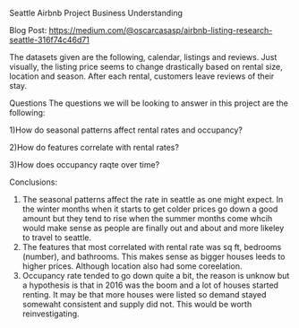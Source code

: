 
Seattle Airbnb Project
Business Understanding

Blog Post: https://medium.com/@oscarcasasp/airbnb-listing-research-seattle-316f74c46d71

The datasets given are the following, calendar, listings and reviews. Just visually, the listing price seems to change drastically based on rental size, location and season. After each rental, customers leave reviews of their stay.

Questions
The questions we will be looking to answer in this project are the following:

1)How do seasonal patterns affect rental rates and occupancy?

2)How do features correlate with rental rates?

3)How does occupancy raqte over time?

Conclusions:

1) The seasonal patterns affect the rate in seattle as one might expect. In the winter months when it starts to get colder prices go down a good amount but they tend to rise when the summer months come whcih would make sense as people are finally out and about and more likeley to travel to seattle.
2) The features that most correlated with rental rate was sq ft, bedrooms (number), and bathrooms. This makes sense as bigger houses leeds to higher prices. Although location also had some coreelation.
3) Occupancy rate tended to go down quite a bit, the reason is unknow but a hypothesis is that in 2016 was the boom and a lot of houses started renting. It may be that more houses were listed so demand stayed somewaht consistent and supply did not. This would be worth reinvestigating.
